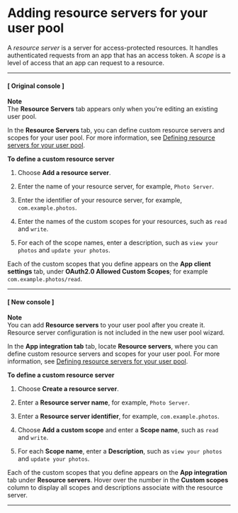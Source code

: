 # Adding resource servers for your user pool<a name="cognito-user-pools-resource-servers"></a>

A *resource server* is a server for access\-protected resources\. It handles authenticated requests from an app that has an access token\. A *scope* is a level of access that an app can request to a resource\.

------
#### [ Original console ]

**Note**  
The **Resource Servers** tab appears only when you're editing an existing user pool\.

In the **Resource Servers** tab, you can define custom resource servers and scopes for your user pool\. For more information, see [Defining resource servers for your user pool](cognito-user-pools-define-resource-servers.md)\.

**To define a custom resource server**

1. Choose **Add a resource server**\.

1. Enter the name of your resource server, for example, `Photo Server`\.

1. Enter the identifier of your resource server, for example, `com.example.photos`\.

1. Enter the names of the custom scopes for your resources, such as `read` and `write`\.

1. For each of the scope names, enter a description, such as `view your photos` and `update your photos`\.

Each of the custom scopes that you define appears on the **App client settings** tab, under **OAuth2\.0 Allowed Custom Scopes**; for example `com.example.photos/read`\.

------
#### [ New console ]

**Note**  
You can add **Resource servers** to your user pool after you create it\. Resource server configuration is not included in the new user pool wizard\.

In the **App integration tab** tab, locate **Resource servers**, where you can define custom resource servers and scopes for your user pool\. For more information, see [Defining resource servers for your user pool](cognito-user-pools-define-resource-servers.md)\.

**To define a custom resource server**

1. Choose **Create a resource server**\.

1. Enter a **Resource server name**, for example, `Photo Server`\.

1. Enter a **Resource server identifier**, for example, `com.example.photos`\.

1. Choose **Add a custom scope** and enter a **Scope name**, such as `read` and `write`\.

1. For each **Scope name**, enter a **Description**, such as `view your photos` and `update your photos`\.

Each of the custom scopes that you define appears on the **App integration** tab under **Resource servers**\. Hover over the number in the **Custom scopes** column to display all scopes and descriptions associate with the resource server\.

------